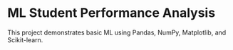 # ML Student Performance Analysis

This project demonstrates basic ML using Pandas, NumPy, Matplotlib, and Scikit-learn.